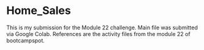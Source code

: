 # Home_Sales

This is my submission for the Module 22 challenge.
Main file was submitted via Google Colab.
References are the activity files from the module 22 of bootcampspot. 
